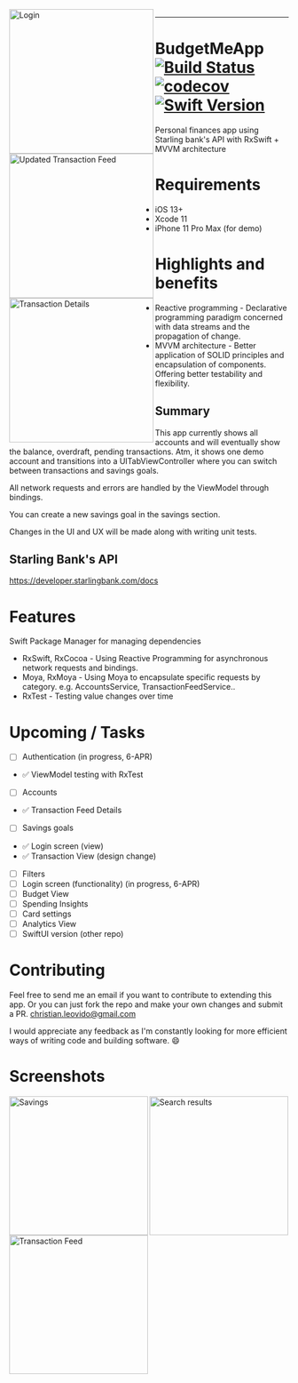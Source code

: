 <img alt="Login" src="https://user-images.githubusercontent.com/18484997/78169655-a2bdbe00-7449-11ea-9dfb-60f3e708f36b.png" width=260 align=left>
<img alt="Updated Transaction Feed" src="https://user-images.githubusercontent.com/18484997/78266111-3d2b0980-74fd-11ea-925d-9013a4856bc3.png" width=260 align=left>
<img alt="Transaction Details" src="https://user-images.githubusercontent.com/18484997/77860695-6d765d80-7208-11ea-919d-56459150ce16.png" width=260 align=left>

<hr />


# BudgetMeApp [![Build Status](https://travis-ci.org/kuriishu27/BudgetMeApp.svg?branch=master)](https://travis-ci.org/kuriishu27/BudgetMeApp)  [![codecov](https://codecov.io/gh/kuriishu27/BudgetMeApp/branch/master/graph/badge.svg)](https://codecov.io/gh/kuriishu27/BudgetMeApp) [![Swift Version](https://img.shields.io/badge/Swift-5.0-F16D39.svg?style=flat)](https://github.com/apple/swift)


Personal finances app using Starling bank's API with RxSwift + MVVM architecture

# Requirements
- iOS 13+
- Xcode 11
- iPhone 11 Pro Max (for demo)

# Highlights and benefits
- Reactive programming - Declarative programming paradigm concerned with data streams and the propagation of change.
- MVVM architecture - Better application of SOLID principles and encapsulation of components. Offering better testability and flexibility.

## Summary
This app currently shows all accounts and will eventually show the balance, overdraft, pending transactions.
Atm, it shows one demo account and transitions into a UITabViewController where you can switch between transactions and savings goals.

All network requests and errors are handled by the ViewModel through bindings.

You can create a new savings goal in the savings section.

Changes in the UI and UX will be made along with writing unit tests.

## Starling Bank's API
https://developer.starlingbank.com/docs


# Features

Swift Package Manager for managing dependencies
- RxSwift, RxCocoa - 
Using Reactive Programming for asynchronous network requests and bindings.
- Moya, RxMoya - 
Using Moya to encapsulate specific requests by category. e.g. AccountsService, TransactionFeedService..
- RxTest - Testing value changes over time

# Upcoming / Tasks
- [ ] Authentication (in progress, 6-APR)
- ✅ ViewModel testing with RxTest
- [ ] Accounts
- ✅ Transaction Feed Details
- [ ] Savings goals
- ✅ Login screen (view)
- ✅ Transaction View (design change)
- [ ] Filters
- [ ] Login screen (functionality) (in progress, 6-APR)
- [ ] Budget View
- [ ] Spending Insights
- [ ] Card settings
- [ ] Analytics View
- [ ] SwiftUI version (other repo)

# Contributing
Feel free to send me an email if you want to contribute to extending this app. Or you can just fork the repo and make your own changes and submit a PR. 
christian.leovido@gmail.com

I would appreciate any feedback as I'm constantly looking for more efficient ways of writing code and building software. 😄

# Screenshots
<img alt="Savings" src="https://user-images.githubusercontent.com/18484997/77860828-3d7b8a00-7209-11ea-813a-18e7114bc892.png" width=250 align=left>
<img alt="Transaction Feed" src="https://user-images.githubusercontent.com/18484997/77860702-723b1180-7208-11ea-907e-f0e8704bed20.png" width=250 align=left>
<img alt="Search results" src="https://user-images.githubusercontent.com/18484997/78168715-5756e000-7448-11ea-8a63-5a74bace85a5.png" width=250 align=center>
